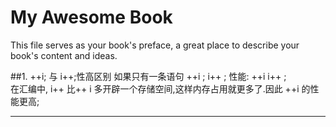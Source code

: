 # My Awesome Book

This file serves as your book's preface, a great place to describe your book's content and ideas.

##1. ++i; 与 i++;性高区别
如果只有一条语句 
++i ; 
i++ ;
性能: ++i i++  ;    
在汇编中, i++ 比++ i 多开辟一个存储空间,这样内存占用就更多了.因此 ++i 的性能更高;

---